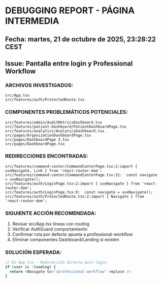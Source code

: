 # DEBUGGING REPORT - PÁGINA INTERMEDIA
## Fecha: martes, 21 de octubre de 2025, 23:28:22 CEST
## Issue: Pantalla entre login y Professional Workflow

### ARCHIVOS INVESTIGADOS:
```
src/App.tsx
src/features/auth/ProtectedRoute.tsx
```

### COMPONENTES PROBLEMÁTICOS POTENCIALES:
```
src/features/admin/AuditMetricsDashboard.tsx
src/features/patient-dashboard/PatientDashboardPage.tsx
src/features/analytics/AnalyticsDashboard.tsx
src/pages/OrganizationDashboardPage.tsx
src/pages/DashboardPage 3.tsx
src/pages/DashboardPage.tsx
```

### REDIRECCIONES ENCONTRADAS:
```
src/features/command-center/CommandCenterPage.tsx:2:import { useNavigate, Link } from 'react-router-dom';
src/features/command-center/CommandCenterPage.tsx:21:  const navigate = useNavigate();
src/features/auth/LoginPage.tsx:2:import { useNavigate } from 'react-router-dom';
src/features/auth/LoginPage.tsx:9:  const navigate = useNavigate();
src/features/auth/ProtectedRoute.tsx:2:import { Navigate } from 'react-router-dom';
```

### SIGUIENTE ACCIÓN RECOMENDADA:
1. Revisar src/App.tsx líneas con routing
2. Verificar AuthGuard comportamiento
3. Confirmar ruta por defecto apunta a professional-workflow
4. Eliminar componentes Dashboard/Landing si existen

### SOLUCIÓN ESPERADA:
```typescript
// En App.tsx - Redirección directa post-login
if (user && !loading) {
  return <Navigate to="/professional-workflow" replace />
}
```
